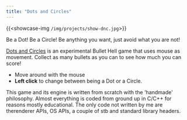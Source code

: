 ```yaml
---
title: "Dots and Circles"
---
```


{{<showcase-img `/img/projects/show-dnc.jpg`>}}

Be a Dot! Be a Circle!&nbsp;Be anything you want, just avoid what you are not! 

[Dots and Circles](https://momodevelop.itch.io/dots-and-circles) is an experimental Bullet Hell game that uses mouse as movement. Collect as many bullets as you can to see how much you can score!

- Move around with the mouse
- **Left click** to change between being a Dot or a Circle.

This game and its engine is written from scratch with the 'handmade' philosophy. Almost everything is coded from ground up in C/C++ for reasons mostly educational. The only code not written by me are therenderer APIs, OS APIs, a couple of stb and standard&nbsp;library headers.&nbsp; 
